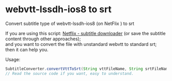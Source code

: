 # webvtt-lssdh-ios8 to srt
Convert subtitle type of webvtt-lssdh-ios8 (on NetFlix ) to srt<br>

If you are using this script: [Netflix - subtitle downloader](https://greasyfork.org/en/scripts/26654-netflix-subtitle-downloader) (or  save the subtitle content through other approaches);<br>
and you want to convert the file with unstandard webvtt to standard srt;<br>
then it can help you.<br>

Usage:
```java
SubtitleConverter.convertVttToSrt(String vttFileName, String srtFileName);
// Read the source code if you want, easy to understand.
```
